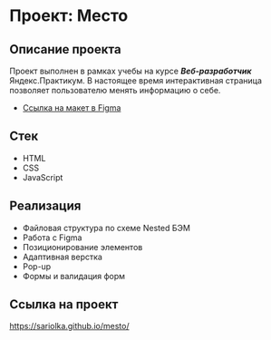# Проект: Место  

## Описание проекта  
Проект выполнен в рамках учебы на курсе *__Веб-разработчик__* Яндекс.Практикум. В настоящее время интерактивная страница позволяет пользователю менять информацию о себе.  

* [Ссылка на макет в Figma](https://www.figma.com/file/2cn9N9jSkmxD84oJik7xL7/JavaScript.-Sprint-4?node-id=0%3A1)  

## Стек
* HTML  
* CSS  
* JavaScript  

## Реализация   
* Файловая структура по схеме Nested БЭМ  
* Работа с Figma  
* Позиционирование элементов
* Адаптивная верстка
* Pop-up
* Формы и валидация форм

## Ссылка на проект  
https://sariolka.github.io/mesto/